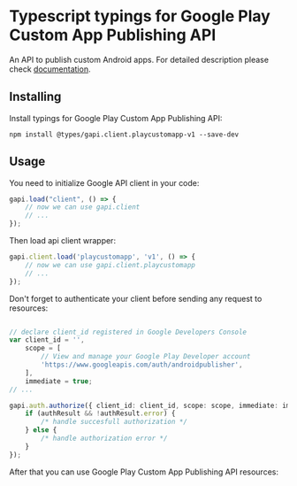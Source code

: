 # Typescript typings for Google Play Custom App Publishing API
An API to publish custom Android apps.
For detailed description please check [documentation](https://developers.google.com/android/work/play/custom-app-api).

## Installing

Install typings for Google Play Custom App Publishing API:
```
npm install @types/gapi.client.playcustomapp-v1 --save-dev
```

## Usage

You need to initialize Google API client in your code:
```typescript
gapi.load("client", () => { 
    // now we can use gapi.client
    // ... 
});
```

Then load api client wrapper:
```typescript
gapi.client.load('playcustomapp', 'v1', () => {
    // now we can use gapi.client.playcustomapp
    // ... 
});
```

Don't forget to authenticate your client before sending any request to resources:
```typescript

// declare client_id registered in Google Developers Console
var client_id = '',
    scope = [     
        // View and manage your Google Play Developer account
        'https://www.googleapis.com/auth/androidpublisher',
    ],
    immediate = true;
// ...

gapi.auth.authorize({ client_id: client_id, scope: scope, immediate: immediate }, authResult => {
    if (authResult && !authResult.error) {
        /* handle succesfull authorization */
    } else {
        /* handle authorization error */
    }
});            
```

After that you can use Google Play Custom App Publishing API resources:

```typescript
```